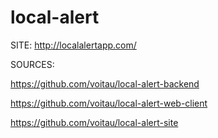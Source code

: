 # local-alert

SITE: http://localalertapp.com/

SOURCES:

https://github.com/voitau/local-alert-backend

https://github.com/voitau/local-alert-web-client

https://github.com/voitau/local-alert-site

